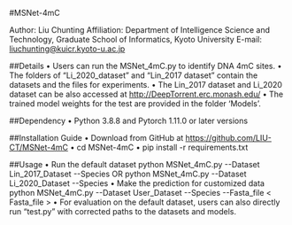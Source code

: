 #MSNet-4mC

Author: Liu Chunting
Affiliation: Department of Intelligence Science and Technology, Graduate School of Informatics, Kyoto University
E-mail: liuchunting@kuicr.kyoto-u.ac.jp

##Details
•	Users can run the MSNet_4mC.py to identify DNA 4mC sites.
•	The folders of “Li_2020_dataset” and “Lin_2017 dataset” contain the datasets and the files for experiments.
•	The Lin_2017 dataset and Li_2020 dataset can be also accessed at http://DeepTorrent.erc.monash.edu/
•	The trained model weights for the test are provided in the folder ‘Models’.

##Dependency
•	Python 3.8.8 and Pytorch 1.11.0 or later versions

##Installation Guide
•	Download from GitHub at https://github.com/LIU-CT/MSNet-4mC
•	cd MSNet-4mC
•	pip install -r requirements.txt

##Usage
•	Run the default dataset
python MSNet_4mC.py --Dataset Lin_2017_Dataset --Species <Species> 
OR
python MSNet_4mC.py --Dataset Li_2020_Dataset --Species <Species>
•	Make the prediction for customized data
python MSNet_4mC.py --Dataset User_Dataset --Species <Species> --Fasta_file < Fasta_file >
•	For evaluation on the default dataset, users can also directly run “test.py” with corrected paths to the datasets and models. 


